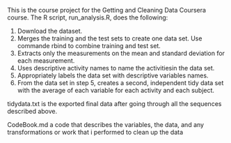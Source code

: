 This is the course project for the Getting and Cleaning Data Coursera
course. The R script, run_analysis.R, does the following:

1.  Download the dataset.
2.  Merges the training and the test sets to create one data set. Use
    commande rbind to combine training and test set.
3.  Extracts only the measurements on the mean and standard deviation
    for each measurement.
4.  Uses descriptive activity names to name the activitiesin the data
    set.
5.  Appropriately labels the data set with descriptive variables names.
6.  From the data set in step 5, creates a second, independent tidy data
    set with the average of each variable for each activity and each
    subject.

tidydata.txt is the exported final data after going through all the
sequences described above.

CodeBook.md a code that describes the variables, the data, and any
transformations or work that i performed to clean up the data
